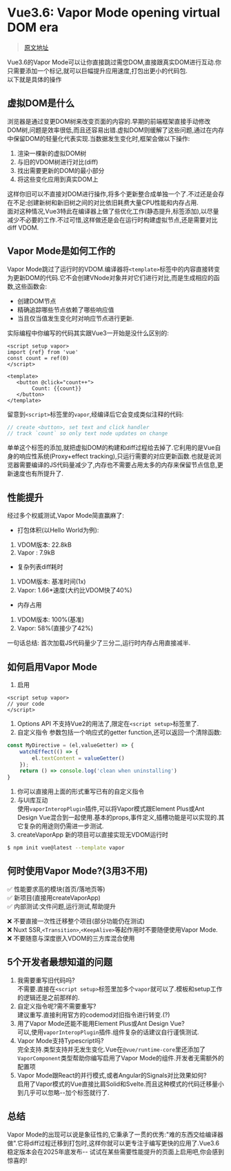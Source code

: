 # Vue3.6: Vapor Mode opening virtual DOM era
> [原文地址](https://medium.com/@sampan090611/vue-3-6-vapor-mode-opening-virtual-dom-era-dfd10023cd05)

Vue3.6的Vapor Mode可以让你直接跳过需您DOM,直接跟真实DOM进行互动.你只需要添加一个标记,就可以巨幅提升应用速度,打包出更小的代码包.  
以下就是具体的操作

## 虚拟DOM是什么
浏览器是通过变更DOM树来改变页面的内容的.早期的前端框架直接手动修改DOM树,问题是效率很低,而且还容易出错.虚拟DOM则缓解了这些问题,通过在内存中保留DOM的轻量化代表实现.当数据发生变化时,框架会做以下操作:
1. 渲染一棵新的虚拟DOM树
2. 与旧的VDOM树进行对比(diff)
3. 找出需要更新的DOM的最小部分
4. 将这些变化应用到真实DOM上

这样你旧可以不直接对DOM进行操作,将多个更新整合成单独一个了.不过还是会存在不足:创建新树和新旧树之间的对比依旧耗费大量CPU性能和内存占用.  
面对这种情况,Vue3特此在编译器上做了些优化工作(静态提升,标签添加),以尽量减少不必要的工作.不过可惜,这样做还是会在运行时构建虚拟节点,还是需要对比diff VDOM.  

## Vapor Mode是如何工作的
Vapor Mode跳过了运行时的VDOM.编译器将`<template>`标签中的内容直接转变为更新DOM的代码.它不会创建VNode对象并对它们进行对比,而是生成相应的函数,这些函数会:
* 创建DOM节点
* 精确追踪哪些节点依赖了哪些响应值
* 当且仅当值发生变化时对响应节点进行更新.

实际编程中你编写的代码其实跟Vue3一开始是没什么区别的:
```vue
<script setup vapor>
import {ref} from 'vue'
const count = ref(0)
</script>
```
```vue
<template>
   <button @click="count++">
        Count: {{count}}
   </button>
</template>
```
留意到`<script>`标签里的`vapor`,经编译后它会变成类似注释的代码:
```js
// create <button>, set text and click handler
// track `count` so only text node updates on change
```

单单这个标签的添加,就把虚拟DOM的构建和diff过程给去掉了.它利用的是Vue自身的响应性系统(Proxy+effect tracking),只运行需要的对应更新函数.也就是说浏览器需要编译的JS代码量减少了,内存也不需要占用太多的内存来保留节点信息,更新速度也有所提升了.

## 性能提升
经过多个权威测试,Vapor Mode简直赢麻了:
* 打包体积(以Hello World为例):
1. VDOM版本: 22.8kB
2. Vapor : 7.9kB

* 复杂列表diff耗时
1. VDOM版本: 基准时间(1x)
2. Vapor: 1.66*速度(大约比VDOM快了40%)

* 内存占用
1. VDOM版本: 100%(基准)
2. Vapor: 58%(直接少了42%)

一句话总结: 首次加载JS代码量少了三分二,运行时内存占用直接减半.

## 如何启用Vapor Mode
1. 启用
```vue
<script setup vapor>
// your code
</script>
```
1. Options API
不支持Vue2的用法了,限定在`<script setup>`标签里了.
2. 自定义指令
参数包括一个响应式的getter function,还可以返回一个清除函数:
```js
const MyDirective = (el,valueGetter) => {
    watchEffect(() => {
        el.textContent = valueGetter()
    });
    return () => console.log('clean when uninstalling')
}
```

1. 你可以直接用上面的形式重写已有的自定义指令
2. 与UI库互动  
使用`vaporInteropPlugin`插件,可以将Vapor模式跟Element Plus或Ant Design Vue混合到一起使用.基本的props,事件定义,插槽功能是可以实现的.其它复杂的用途则仍需进一步测试.
3. createVaporApp
新的项目可以直接实现无VDOM运行时
```bash
$ npm init vue@latest --template vapor
```

## 何时使用Vapor Mode?(3用3不用)
✅  性能要求高的模块(首页/落地页等)  
✅  新项目(直接用createVaporApp)  
✅  内部测试:文件问题,运行测试,帮助提升  

❌ 不要直接一次性迁移整个项目(部分功能仍在测试)  
❌ Nuxt SSR,`<Transition>`,`<KeepAlive>`等起作用时不要随便使用Vapor Mode.  
❌ 不要随意与深度嵌入VDOM的三方库混合使用

## 5个开发者最想知道的问题
1. 我需要重写旧代码吗?  
不需要.直接在`<script setup>`标签里加多个`vapor`就可以了.模板和setup工作的逻辑还是之前那样的.
2. 自定义指令呢?需不需要重写?  
建议重写.直接利用官方的codemod对旧指令进行转变.(?)
3. 用了Vapor Mode还能不能用Element Plus或Ant Design Vue?  
可以,使用`vaporInteropPlugin`插件.组件复杂的话建议自行谨慎测试.
4. Vapor Mode支持Typescript吗?  
完全支持.类型支持并无发生变化.Vue在`@vue/runtime-core`里还添加了`VaporComponent`类型帮助你编写启用了Vapor Mode的组件.开发者无需额外的配置项
5. Vapor Mode跟React的并行模式,或者Angular的Signals对比效果如何?  
启用了Vapor模式的Vue直接比肩Solid和Svelte.而且这种模式的代码迁移量小到几乎可以忽略--加个标签就行了.

## 总结
Vapor Mode的出现可以说是象征性的,它秉承了一贯的优秀:"难的东西交给编译器做".它将diff过程迁移到打包时,这样你就可以更专注于编写更快的应用了.Vue3.6稳定版本会在2025年底发布-- 试试在某些需要性能提升的页面上启用吧,你会感到惊喜的!
